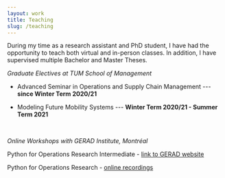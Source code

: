 ```yaml
---
layout: work
title: Teaching
slug: /teaching
---
```


During my time as a research assistant and PhD student, I have had the opportunity to teach both virtual and in-person classes.
In addition, I have supervised multiple Bachelor and Master Theses.

*Graduate Electives at TUM School of Management*

* Advanced Seminar in Operations and Supply Chain Management --- **since Winter Term 2020/21**

* Modeling Future Mobility Systems --- **Winter Term 2020/21 - Summer Term 2021**
<br />

*Online Workshops with GERAD Institute, Montréal* 

Python for Operations Research Intermediate - [link to GERAD website](https://www.gerad.ca/fr/events/1964)

Python for Operations Research - [online recordings](https://www.youtube.com/watch?v=MD2KSd4M68M&list=PLV_P5YiB-jct6AHc_bGBoQZ3dMRmBOAaV)

<br />
